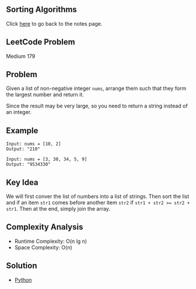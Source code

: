 ## Sorting Algorithms
Click [here](../notes.md) to go back to the notes page.

## LeetCode Problem
Medium 179

## Problem
Given a list of non-negative integer `nums`, arrange them such that they form the largest number and return it.

Since the result may be very large, so you need to return a string instead of an integer.

## Example
```
Input: nums = [10, 2]
Output: "210"

Input: nums = [3, 30, 34, 5, 9]
Output: "9534330"
```

## Key Idea
We will first conver the list of numbers into a list of strings. Then sort the list and if an item `str1` comes before another item `str2` if `str1 + str2 >= str2 + str1`. Then at the end, simply join the array.

## Complexity Analysis
- Runtime Complexity: O(n lg n)
- Space Complexity: O(n)

## Solution
- [Python](./solution.py)
